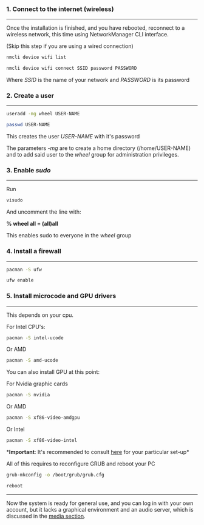 ### 1. Connect to the internet (wireless)
---

Once the installation is finished, and you have rebooted, reconnect to a wireless network, this time using NetworkManager CLI interface.

(Skip this step if you are using a wired connection)

```sh
nmcli device wifi list
```

```sh
nmcli device wifi connect SSID password PASSWORD
```

Where *SSID* is the name of your network and *PASSWORD* is its password

### 2. Create a user
---

```sh
useradd -mg wheel USER-NAME
```

```sh
passwd USER-NAME
```

This creates the user *USER-NAME* with it's password

The parameters *-mg* are to create a home directory (/home/USER-NAME) and to add said user to the *wheel* group for administration privileges.

### 3. Enable *sudo*
---

Run

```sh
visudo
```

And uncomment the line with:

**% wheel all = (all)all**

This enables sudo to everyone in the *wheel* group

### 4. Install a firewall
---

```sh
pacman -S ufw
```

```sh
ufw enable
```

### 5. Install microcode and GPU drivers
---

This depends on your cpu.

For Intel CPU's:

```sh
pacman -S intel-ucode
```

Or AMD

```sh
pacman -S amd-ucode
```

You can also install GPU at this point:

For Nvidia graphic cards

```sh
pacman -S nvidia
```

Or AMD

```sh
pacman -S xf86-video-amdgpu
```

Or Intel

```sh
pacman -S xf86-video-intel
```

\***Important**: It's recommended to consult [here](https://wiki.archlinux.org/title/Xorg#Driver_installation) for your particular set-up\*

All of this requires to reconfigure GRUB and reboot your PC

```sh
grub-mkconfig -o /boot/grub/grub.cfg
```

```sh
reboot
```
---

Now the system is ready for general use, and you can log in with your own account, but it lacks a graphical environment and an audio server, which is discussed in the [media section](media.md).

